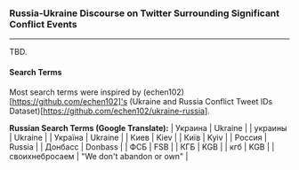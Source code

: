 ### Russia-Ukraine Discourse on Twitter Surrounding Significant Conflict Events
---
TBD.

#### Search Terms
Most search terms were inspired by (echen102)[https://github.com/echen102]'s (Ukraine and Russia Conflict Tweet IDs Dataset)[https://github.com/echen102/ukraine-russia].

**Russian Search Terms (Google Translate):**
| Украина        | Ukraine                   |
| украины        | Ukraine                   |
| Україна        | Ukraine                   |
| Киев           | Kiev                      |
| Київ           | Kyiv                      |
| Россия         | Russia                    |
| Донбасс        | Donbass                   |
| ФСБ            | FSB                       |
| КГБ            | KGB                       |
| кгб            | KGB                       |
| своихнебросаем | "We don't abandon or own" |